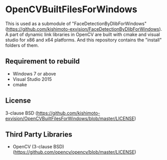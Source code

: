 # OpenCVBuiltFilesForWindows
This is used as a submodule of "FaceDetectionByDlibForWindows" (<https://github.com/kishimoto-exvision/FaceDetectionByDlibForWindows>).
A part of dynamic link libraries in OpenCV are built with cmake and visual studio for x86 and x64 platforms.
And this repository contains the "install" folders of them.

## Requirement to rebuild
* Windows 7 or above
* Visual Studio 2015
* cmake

## License
3-clause BSD (<https://github.com/kishimoto-exvision/OpenCVBuiltFilesForWindows/blob/master/LICENSE>)

## Third Party Libraries
* OpenCV (3-clause BSD) (<https://github.com/opencv/opencv/blob/master/LICENSE>)
